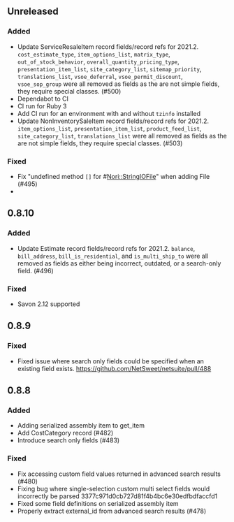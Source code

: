 ## Unreleased

### Added
* Update ServiceResaleItem record fields/record refs for 2021.2. `cost_estimate_type`, `item_options_list`, `matrix_type`, `out_of_stock_behavior`, `overall_quantity_pricing_type`, `presentation_item_list`, `site_category_list`, `sitemap_priority`, `translations_list`, `vsoe_deferral`, `vsoe_permit_discount`, `vsoe_sop_group` were all removed as fields as the are not simple fields, they require special classes. (#500)
* Dependabot to CI
* CI run for Ruby 3
* Add CI run for an environment with and without `tzinfo` installed
* Update NonInventorySaleItem record fields/record refs for 2021.2. `item_options_list`, `presentation_item_list`, `product_feed_list`, `site_category_list`, `translations_list` were all removed as fields as the are not simple fields, they require special classes. (#503)

### Fixed
* Fix "undefined method `[]` for #<Nori::StringIOFile>" when adding File (#495)
*

## 0.8.10

### Added

* Update Estimate record fields/record refs for 2021.2. `balance`, `bill_address`, `bill_is_residential`, and `is_multi_ship_to` were all removed as fields as either being incorrect, outdated, or a search-only field. (#496)

### Fixed

* Savon 2.12 supported

## 0.8.9

### Fixed

* Fixed issue where search only fields could be specified when an existing field exists. https://github.com/NetSweet/netsuite/pull/488

## 0.8.8

### Added

* Adding serialized assembly item to get_item
* Add CostCategory record (#482)
* Introduce search only fields (#483)

### Fixed

* Fix accessing custom field values returned in advanced search results (#480)
* Fixing bug where single-selection custom multi select fields would incorrectly be parsed 3377c971d0cb727d81f4b4bc6e30edfbdfaccfd1
* Fixed some field definitions on serialized assembly item
* Properly extract external_id from advanced search results (#478)
